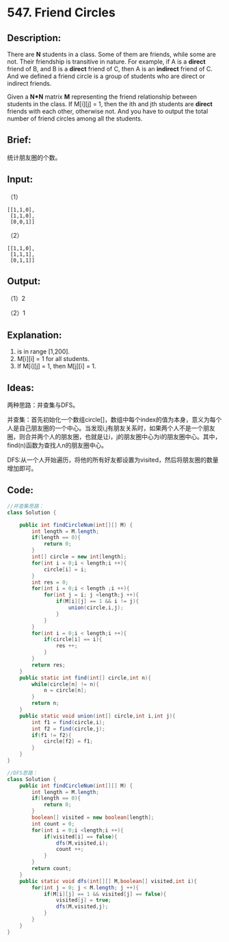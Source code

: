 # 547. Friend Circles

## Description:

There are **N** students in a class. Some of them are friends, while some are not. Their friendship is transitive in nature. For example, if A is a **direct** friend of B, and B is a **direct** friend of C, then A is an **indirect** friend of C. And we defined a friend circle is a group of students who are direct or indirect friends.

Given a **N\*N** matrix **M** representing the friend relationship between students in the class. If M[i][j] = 1, then the ith and jth students are **direct** friends with each other, otherwise not. And you have to output the total number of friend circles among all the students.

## Brief:

统计朋友圈的个数。

## Input:

（1）

```
[[1,1,0],
 [1,1,0],
 [0,0,1]]
```

（2）

```
[[1,1,0],
 [1,1,1],
 [0,1,1]]
```

## Output:

（1）2

（2）1

## Explanation:

1. is in range [1,200].
2. M[i][i] = 1 for all students.
3. If M[i][j] = 1, then M[j][i] = 1.

## Ideas:

两种思路：并查集与DFS。

并查集：首先初始化一个数组circle[]，数组中每个index的值为本身，意义为每个人是自己朋友圈的一个中心。当发现i,j有朋友关系时，如果两个人不是一个朋友圈，则合并两个人的朋友圈，也就是让i，j的朋友圈中心为i的朋友圈中心。其中，find(n)函数为查找人n的朋友圈中心。

DFS:从一个人开始遍历，将他的所有好友都设置为visited，然后将朋友圈的数量增加即可。

## Code:

```java
//并查集思路：
class Solution {

    public int findCircleNum(int[][] M) {
        int length = M.length;
        if(length == 0){
            return 0;
        }
        int[] circle = new int[length];
        for(int i = 0;i < length;i ++){
            circle[i] = i;
        }
        int res = 0;
        for(int i = 0;i < length ;i ++){
            for(int j = i; j <length;j ++){
                if(M[i][j] == 1 && i != j){
                    union(circle,i,j);
                }
            }
        }
        for(int i = 0;i < length;i ++){
            if(circle[i] == i){
                res ++;
            }
        }
        return res;
    }
    public static int find(int[] circle,int n){
        while(circle[n] != n){
            n = circle[n];
        }
        return n;
    }
    public static void union(int[] circle,int i,int j){
        int f1 = find(circle,i);
        int f2 = find(circle,j);
        if(f1 != f2){
            circle[f2] = f1;
        }
    }
}
```

```java
//DFS思路：
class Solution {
    public int findCircleNum(int[][] M) {
        int length = M.length;
        if(length == 0){
            return 0;
        }
        boolean[] visited = new boolean[length];
        int count = 0;
        for(int i = 0;i <length;i ++){
            if(visited[i] == false){
                dfs(M,visited,i);
                count ++;
            }
        }
        return count;
    }
    public static void dfs(int[][] M,boolean[] visited,int i){
        for(int j = 0; j < M.length; j ++){
            if(M[i][j] == 1 && visited[j] == false){
                visited[j] = true;
                dfs(M,visited,j);
            }
        }
    }
}
```

